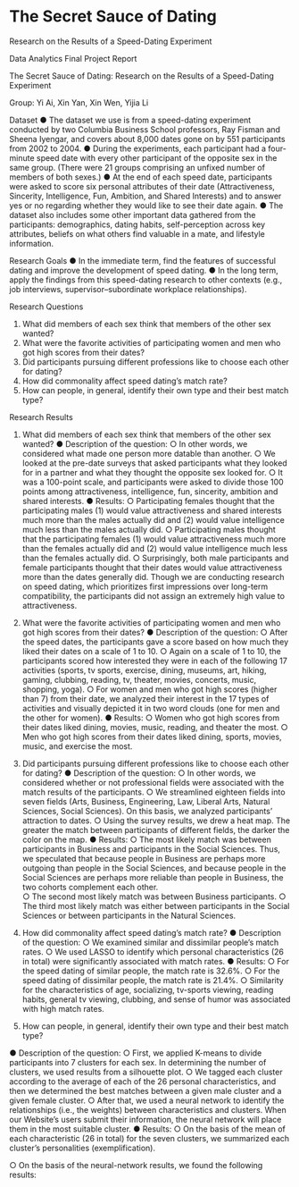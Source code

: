 # The Secret Sauce of Dating
Research on the Results of a Speed-Dating Experiment

Data Analytics Final Project Report

The Secret Sauce of Dating: Research on the Results of a Speed-Dating Experiment

Group: Yi Ai, Xin Yan, Xin Wen, Yijia Li

Dataset
●	The dataset we use is from a speed-dating experiment conducted by two Columbia Business School professors, Ray Fisman and Sheena Iyengar, and covers about 8,000 dates gone on by 551 participants from 2002 to 2004.
●	During the experiments, each participant had a four-minute speed date with every other participant of the opposite sex in the same group. (There were 21 groups comprising an unfixed number of members of both sexes.) 
●	At the end of each speed date, participants were asked to score six personal attributes of their date (Attractiveness, Sincerity, Intelligence, Fun, Ambition, and Shared Interests) and to answer yes or no regarding whether they would like to see their date again. 
●	The dataset also includes some other important data gathered from the participants: demographics, dating habits, self-perception across key attributes, beliefs on what others find valuable in a mate, and lifestyle information.
 
Research Goals
●	In the immediate term, find the features of successful dating and improve the development of speed dating.
●	In the long term, apply the findings from this speed-dating research to other contexts (e.g., job interviews, supervisor–subordinate workplace relationships).

Research Questions
1.	What did members of each sex think that members of the other sex wanted?
2.	What were the favorite activities of participating women and men who got high scores from their dates?
3.	Did participants pursuing different professions like to choose each other for dating?
4.	How did commonality affect speed dating’s match rate?
5.	How can people, in general, identify their own type and their best match type?

Research Results
1. What did members of each sex think that members of the other sex wanted? 
●	Description of the question:
○	In other words, we considered what made one person more datable than another. 
○	We looked at the pre-date surveys that asked participants what they looked for in a partner and what they thought the opposite sex looked for. 
○	It was a 100-point scale, and participants were asked to divide those 100 points among attractiveness, intelligence, fun, sincerity, ambition and shared interests. 
●	Results:
○	Participating females thought that the participating males (1) would value attractiveness and shared interests much more than the males actually did and (2) would value intelligence much less than the males actually did.
○	Participating males thought that the participating females (1) would value attractiveness much more than the females actually did and (2) would value intelligence much less than the females actually did. 
○	Surprisingly, both male participants and female participants thought that their dates would value attractiveness more than the dates generally did. Though we are conducting research on speed dating, which prioritizes first impressions over long-term compatibility, the participants did not assign an extremely high value to attractiveness. 

2.  What were the favorite activities of participating women and men who got high scores from their dates?
●	Description of the question:
○	After the speed dates, the participants gave a score based on how much they liked their dates on a scale of 1 to 10.
○	Again on a scale of 1 to 10, the participants scored how interested they were in each of the following 17 activities (sports, tv sports, exercise, dining, museums, art, hiking, gaming, clubbing, reading, tv, theater, movies, concerts, music, shopping, yoga).
○	For women and men who got high scores (higher than 7) from their date, we analyzed their interest in the 17 types of activities and visually depicted it in two word clouds (one for men and the other for women).
●	Results:
○	Women who got high scores from their dates liked dining, movies, music, reading, and theater the most.
○	Men who got high scores from their dates liked dining, sports, movies, music, and exercise the most.

3.  Did participants pursuing different professions like to choose each other for dating? 
●	Description of the question:
○	In other words, we considered whether or not professional fields were associated with the match results of the participants.
○	We streamlined eighteen fields into seven fields (Arts, Business, Engineering, Law, Liberal Arts, Natural Sciences, Social Sciences). On this basis, we analyzed participants’ attraction to dates.
○	Using the survey results, we drew a heat map. The greater the match between participants of different fields, the darker the color on the map.
●	Results:
○	The most likely match was between participants in Business and participants in the Social Sciences. Thus, we speculated that because people in Business are perhaps more outgoing than people in the Social Sciences, and because people in the Social Sciences are perhaps more reliable than people in Business, the two cohorts complement each other.  
○	The second most likely match was between Business participants. 
○	The third most likely match was either between participants in the Social Sciences or between participants in the Natural Sciences. 

4.  How did commonality affect speed dating’s match rate? 
●	Description of the question:
○	We examined similar and dissimilar people’s match rates.
○	We used LASSO to identify which personal characteristics (26 in total) were significantly associated with match rates.
●	Results:
○	For the speed dating of similar people, the match rate is 32.6%.
○	For the speed dating of dissimilar people, the match rate is 21.4%. 
○	Similarity for the characteristics of age, socializing, tv-sports viewing, reading habits, general tv viewing, clubbing, and sense of humor was associated with high match rates. 

5. How can people, in general, identify their own type and their best match type?
 
●	Description of the question:
○	 First, we applied K-means to divide participants into 7 clusters for each sex. In determining the number of clusters, we used results from a silhouette plot. 
○	We tagged each cluster according to the average of each of the 26 personal characteristics, and then we determined the best matches between a given male cluster and a given female cluster. 
○	After that, we used a neural network to identify the relationships (i.e., the weights) between characteristics and clusters. When our Website’s users submit their information, the neural network will place them in the most suitable cluster. 
●	Results:
○	On the basis of the mean of each characteristic (26 in total) for the seven clusters, we summarized each cluster’s personalities (exemplification). 

○	 On the basis of the neural-network results, we found the following results:

